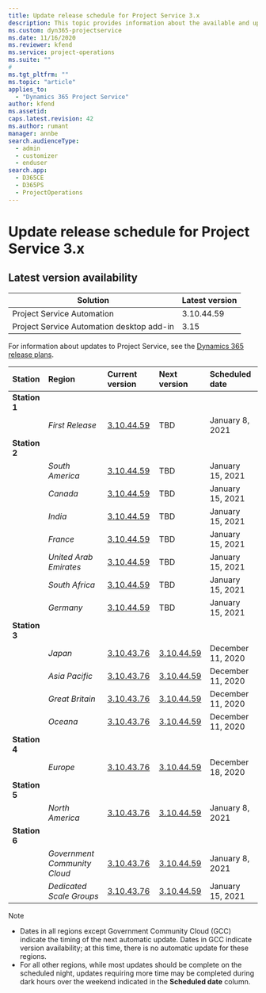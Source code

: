 ```yaml
---
title: Update release schedule for Project Service 3.x
description: This topic provides information about the available and upcoming releases of Dynamics 365 Project Service Automation.
ms.custom: dyn365-projectservice
ms.date: 11/16/2020
ms.reviewer: kfend
ms.service: project-operations
ms.suite: ""
#
ms.tgt_pltfrm: ""
ms.topic: "article"
applies_to: 
  - "Dynamics 365 Project Service"
author: kfend
ms.assetid: 
caps.latest.revision: 42
ms.author: rumant
manager: annbe
search.audienceType: 
  - admin
  - customizer
  - enduser
search.app: 
  - D365CE
  - D365PS
  - ProjectOperations
---
```


# Update release schedule for Project Service 3.x

## Latest version availability

| Solution  | Latest version |
|-------|----|
| Project Service Automation    | 3.10.44.59 |
| Project Service Automation desktop add-in                | 3.15          |

For information about updates to Project Service, see the [Dynamics 365 release plans](https://docs.microsoft.com/dynamics365/release-plans/). 

| Station  | Region | Current version | Next version |  Scheduled date
| :---   | :---   | :---   | :---   |:---   |         
|<strong>Station 1</strong> | |  |  | |
| | <i>First Release</i> | [3.10.44.59](whats-new-ur-26.md) | TBD | January 8, 2021
|<strong>Station 2</strong> | |  |  | |
| | <i>South America</i> | [3.10.44.59](whats-new-ur-26.md) | TBD | January 15, 2021
| | <i>Canada</i> | [3.10.44.59](whats-new-ur-26.md) | TBD | January 15, 2021
| | <i>India</i> | [3.10.44.59](whats-new-ur-26.md) | TBD | January 15, 2021
| | <i>France</i> | [3.10.44.59](whats-new-ur-26.md) | TBD | January 15, 2021
| | <i>United Arab Emirates</i> | [3.10.44.59](whats-new-ur-26.md) | TBD | January 15, 2021
| | <i>South Africa</i> | [3.10.44.59](whats-new-ur-26.md) | TBD | January 15, 2021
| | <i>Germany</i> | [3.10.44.59](whats-new-ur-26.md) | TBD | January 15, 2021
|<strong>Station 3</strong> | |  |  | |
| | <i>Japan</i> | [3.10.43.76](whats-new-ur-25.md) | [3.10.44.59](whats-new-ur-26.md) | December 11, 2020
| | <i>Asia Pacific</i> | [3.10.43.76](whats-new-ur-25.md) | [3.10.44.59](whats-new-ur-26.md) | December 11, 2020
| | <i>Great Britain</i> | [3.10.43.76](whats-new-ur-25.md) | [3.10.44.59](whats-new-ur-26.md) | December 11, 2020
| | <i>Oceana</i> | [3.10.43.76](whats-new-ur-25.md) | [3.10.44.59](whats-new-ur-26.md) | December 11, 2020
|<strong>Station 4</strong> | |  |  | |
| | <i>Europe</i> | [3.10.43.76](whats-new-ur-25.md) | [3.10.44.59](whats-new-ur-26.md) | December 18, 2020
|<strong>Station 5</strong> | |  |  | |
| | <i>North America</i> | [3.10.43.76](whats-new-ur-25.md) | [3.10.44.59](whats-new-ur-26.md) | January 8, 2021
|<strong>Station 6</strong> | |  |  | |
| | <i>Government Community Cloud</i> | [3.10.43.76](whats-new-ur-25.md) | [3.10.44.59](whats-new-ur-26.md) | January 8, 2021
| | <i>Dedicated Scale Groups</i> | [3.10.43.76](whats-new-ur-25.md) | [3.10.44.59](whats-new-ur-26.md) | January 15, 2021

>[!Note]
> - Dates in all regions except Government Community Cloud (GCC) indicate the timing of the next automatic update. Dates in GCC indicate version availability; at this time, there is no automatic update for these regions.
> - For all other regions, while most updates should be complete on the scheduled night, updates requiring more time may be completed during dark hours over the weekend indicated in the **Scheduled date** column.
